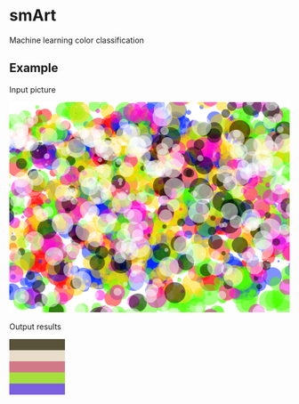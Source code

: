 # smArt
Machine learning color classification

## Example 
Input picture

![Input picture](default_input.png)

Output results

![Output picture](default_output.png)
